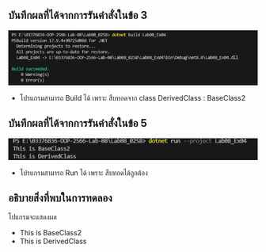 ## บันทึกผลที่ได้จากการรันคำสั่งในข้อ 3

![pic](/Pictures/pic-7.png)

- โปรแกรมสามารถ Build ได้ เพราะ สืบทอดจาก class DerivedClass : BaseClass2

## บันทึกผลที่ได้จากการรันคำสั่งในข้อ 5

![pic](/Pictures/pic-8.png)

- โปรแกรมสามารถ Run ได้ เพราะ สืบทอดได้ถูกต้อง

## อธิบายสิ่งที่พบในการทดลอง 

โปแกรมจะแสดงผล 
- This is BaseClass2
- This is DerivedClass
